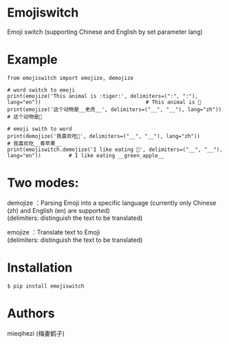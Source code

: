 # Emojiswitch
Emoji switch (supporting Chinese and English by set parameter lang)

# Example
~~~
from emojiswitch import emojize, demojize

# word switch to emoji
print(emojize('This animal is :tiger:', delimiters=(":", ":"), lang="en"))                                  # This animal is 🐅
print(emojize('这个动物是__老虎__', delimiters=("__", "__"), lang="zh"))                           # 这个动物是🐅

# emoji swith to word
print(demojize('我喜欢吃🍏', delimiters=("__", "__"), lang="zh"))                                           # 我喜欢吃__青苹果__
print(emojiswitch.demojize('I like eating 🍏', delimiters=("__", "__"), lang="en"))         # I like eating __green_apple__
~~~

# Two modes:
demojize   ：Parsing Emoji into a specific language (currently only Chinese (zh) and English (en) are supported)  
(delimiters: distinguish the text to be translated)

emojize      ：Translate text to Emoji  
(delimiters: distinguish the text to be translated)

# Installation
~~~
$ pip install emojiswitch
~~~

# Authors
mieqihezi (梅妻鹤子)
